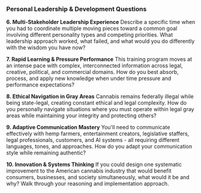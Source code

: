 ### **Personal Leadership & Development Questions**

**6. Multi-Stakeholder Leadership Experience**
Describe a specific time when you had to coordinate multiple moving pieces toward a common goal involving different personality types and competing priorities. What leadership approach worked, what failed, and what would you do differently with the wisdom you have now?

**7. Rapid Learning & Pressure Performance**
This training program moves at an intense pace with complex, interconnected information across legal, creative, political, and commercial domains. How do you best absorb, process, and apply new knowledge when under time pressure and performance expectations?

**8. Ethical Navigation in Gray Areas**
Cannabis remains federally illegal while being state-legal, creating constant ethical and legal complexity. How do you personally navigate situations where you must operate within legal gray areas while maintaining your integrity and protecting others?

**9. Adaptive Communication Mastery**
You'll need to communicate effectively with hemp farmers, entertainment creators, legislative staffers, legal professionals, customers, and AI systems - all requiring different languages, tones, and approaches. How do you adapt your communication style while remaining authentic?

**10. Innovation & Systems Thinking**
If you could design one systematic improvement to the American cannabis industry that would benefit consumers, businesses, and society simultaneously, what would it be and why? Walk through your reasoning and implementation approach.
